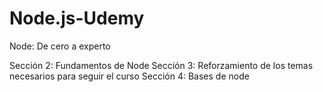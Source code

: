 # Node.js-Udemy
Node: De cero a experto

Sección 2: Fundamentos de Node
Sección 3: Reforzamiento de los temas necesarios para seguir el curso
Sección 4: Bases de node
